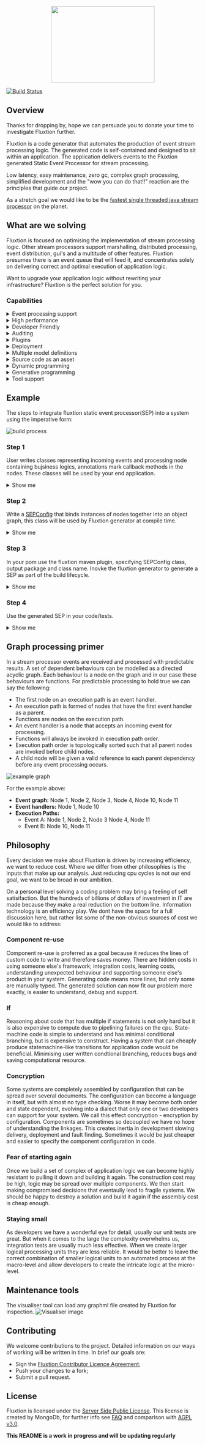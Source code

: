 <p align="center">
  <img width="270" height="200" src="images/Fluxtion_logo.png">
</p>

[![Build Status](https://travis-ci.org/v12technology/fluxtion.svg?branch=master)](https://travis-ci.org/v12technology/fluxtion)

## Overview
Thanks for dropping by, hope we can persuade you to donate your time to investigate Fluxtion further. 

Fluxtion is a code generator that automates the production of event stream processing logic. The generated code is self-contained and designed to sit within an application. The application delivers events to the Fluxtion generated Static Event Processor for stream processing.

Low latency, easy maintenance, zero gc, complex graph processing, simplified development and the "wow you can do that!!" reaction are the principles that guide our project. 

As a stretch goal we would like to be the [fastest single threaded java stream processor](https://github.com/v12technology/fluxtion-quickstart/blob/master/README.md#run) on the planet. 

## What are we solving
Fluxtion is focused on optimising the implementation of stream processing logic. Other stream processors support marshalling, distributed processing, event distribution, gui's and a multitude of other features. Fluxtion presumes there is an event queue that will feed it, and concentrates solely on delivering correct and optimal execution of application logic. 

Want to upgrade your application logic without rewriting your infrastructure? Fluxtion is the perfect solution for you.

### Capabilities
<details>
  <summary>Event processing support</summary>
  
*  
   * Batching or Streaming
   * Lifecycle – init, terminate, after event
   * Push and pull model
   * Configurable conditional branching
   * Handles complex graphs of thousands of nodes.
   * Event filtering
     * Event type
     * Event type and static annotation value
     * Event type and instance variable value
   * Parent change identification
   * Simple Integration of user functions
   * Stateful or stateless
</details>

<details>
  <summary>High performance</summary>
  
*   
   * Process hundreds of millions of events per second per core
   * Optimal pre-calculated execution path generation.
   * Zero gc
   * Cache optimised
   * JIT friendly code
   * Type inference, no auto-boxing primitive access.
</details>

<details>
  <summary>Developer Friendly</summary>
  
*  
   * Processing inference, no error prone separate graph description required.
   * Easy to use annotation based api for build-time.
   * Multi-language targets from one model, eg C++ processor from Java model.
   * Seamlessly integrate declarative and imperative processing in one processor.
   * Supports dependency injection.
  </details>

<details>
  <summary>Auditing</summary>
  
* 
   *  Auditors record event and node execution paths for post processing analysis.
   *  graphml and png are generated as well as code. 
   *  Audit records are in a structured machine friendly form. 
   *  Graphml and audit records loaded into the visualiser for analysis.
   *  Dynamic property tracing using reflection.
   *  Auditors can record performance and profile systems or individual nodes.
  </details>

<details>
  <summary>Plugins</summary>
  
*  
   * Text processing
   * Csv processing
   * Complex event processing joins, group by, aggregates, windows
   * Statistical functions
   * State machine
   * Functional support
  </details>

<details>
  <summary>Deployment</summary>
  
*   
   * Designed to be embedded
   * Use within any java process from j2me to servers.
    </details>

<details>
  <summary>Multiple model definitions</summary>
  
*  
   * Imperative
   * Declarative
   * Dependency injection via annotation
   * Data driven configuration via yml, xml or spring.xml
   * Bespoke strategies
  </details>

<details>
  <summary>Source code as an asset</summary>
  
*  
   * Variable naming strategy for human readable code
   * Audit friendly, prevents runtime dynamism.
   * Simplifies problem resolution, no hidden libraries.
   * Explicit generated code combats concryption – encryption by configuration.
  </details>

<details>
  <summary>Dynamic programming</summary>
  
*  
   * Generated parsers
   * Optimised functions generated conditioned upon variants.
  </details>

<details>
  <summary>Generative programming</summary>
  
*  
   * Function generation
   * Type inference, no autoboxing for primitives.
   * Handler generation from processing inference.
   * Core template customisation.
   * Zero gc logger statically generated.
  </details>

<details>
  <summary>Tool support</summary>
  
*  
   * Maven plugin
   * GraphML xml output
   * Visualiser/analyser
  </details>

## Example
The steps to integrate fluxtion static event processor(SEP) into a system using the imperative form:

![build process](images/Fluxtion_build.png)

### Step 1 
User writes classes representing incoming events and processing node containing bujsiness logics, annotations mark callback methods in the nodes. These classes will be used by your end application.

<details>
  <summary>Show me</summary>

This example demonstrates implementing a simple unix wc like utility with Fluxtion. The user creates a set of application classes that perform the actual processing, the application classes will be orchestrated by the generated SEP.


**[CharEvent:](https://github.com/v12technology/fluxtion-quickstart/blob/master/src/main/java/com/fluxtion/sample/wordcount/CharEvent.java)** Extends [Event](api/src/main/java/com/fluxtion/runtime/event/Event.java), the content of the CharEvent is the char value. An event is the entry point to a processing cycle in the SEP.

```java
public class CharEvent extends Event{
    
    public static final int ID = 1;
    
    public CharEvent(char id) {
        super(ID, id);
        filterId = id;
    }

    public char getCharacter() {
        return (char) filterId;
    }

    /**
     * Setting the character will also make the filterId update as well
     * @param character 
     */
    public void setCharacter(char character) {
        filterId = character;
    }

    @Override
    public String toString() {
        return "CharEvent{" + getCharacter() + '}';
    }
           
}
```

The optional filter value of the event is set to the value of the char. This is the event the application will create and feed into the generated SEP.


**[WordCounter:](https://github.com/v12technology/fluxtion-quickstart/blob/master/src/main/java/com/fluxtion/sample/wordcount/WordCounter.java)** receives CharEvents and maintains a set of stateful calculations for chars, words and lines. An instance of this class is created and referenced within the generated SEP, the SEP will handle all initialisation, lifecycle and event dispatch for managed nodes. 

```java
public class WordCounter {

    public transient int wordCount;
    public transient int charCount;
    public transient int lineCount;
    private int increment = 1;

    @EventHandler
    public void onAnyChar(CharEvent event) {
        charCount++;
    }

    @EventHandler(filterId = '\t')
    public void onTabDelimiter(CharEvent event) {
        increment = 1;
    }

    @EventHandler(filterId = ' ')
    public void onSpaceDelimiter(CharEvent event) {
        increment = 1;
    }

    @EventHandler(filterId = '\n')
    public void onEol(CharEvent event) {
        lineCount++;
        increment = 1;
    }

    @EventHandler(filterId = '\r')
    public void onCarriageReturn(CharEvent event) {
        //do nothing handle \r\n
    }

    @EventHandler(FilterType.unmatched)
    public void onUnmatchedChar(CharEvent event) {
        wordCount += increment;
        increment = 0;
    }
    ....
}
```

The ```@EventHandler``` annotation attached to a single argument method, marks the method as an entry point for processing. 

Some of the methods are marked with a filter value ```@EventHandler(filterId = '\t')``` signifying the  methods are only invoked when the Event and the filter value of the event match.
  
</details>

### Step 2 
Write a [SEPConfig](builder/src/main/java/com/fluxtion/api/node/SEPConfig.java) that binds instances of nodes together into an object graph, this class will be used by Fluxtion generator at compile time.

<details>
  <summary>Show me</summary>
  
The Builder class extends the base class SEPConfig and provides meta-data to the Fluxtion generator. 

```java
public static class Builder extends SEPConfig {

    @Override
    public void buildConfig() {
        addPublicNode(new WordCounter(), "result");
        maxFiltersInline = 15;
    }
}
```

In this case we are adding a single node with public scoped variable "result" with ```addPublicNode(new WordCounter(), "result");```. This file is used by Fluxtion at build time to generate the SEP.
  
</details>

### Step 3 
In your pom use the fluxtion maven plugin, specifying SEPConfig class, output package and class name. Inovke the fluxtion generator to generate a SEP as part of the build lifecycle.
<details>
  <summary>Show me</summary>

A maven plugin configuration in the [pom.xml](https://github.com/v12technology/fluxtion-quickstart/blob/master/pom.xml) invokes Fluxtion compiler with the correct parameters in the configuration section to drive the Fluxtion compiler. 

```
<build>
    <plugins>
        <plugin>
            <groupId>com.fluxtion</groupId>
            <artifactId>fluxtion-maven-plugin</artifactId>
            <version>${fluxtion.maven-plugin.ver}</version>
            <executions>
                <execution>
                    <id>wc-processor-gen</id>
                    <goals>
                        <goal>generate</goal>
                    </goals>
                    <configuration>
                        <configClass>com.fluxtion.sample.wordcount.WordCounter$Builder</configClass>
                        <packageName>com.fluxtion.sample.wordcount.generated</packageName>
                        <className>WcProcessor</className>
                        <supportDirtyFiltering>false</supportDirtyFiltering>
                        <outputDirectory>src/main/java</outputDirectory>
                        <generateDescription>false</generateDescription>
                    </configuration>
                </execution>
            </executions>
        </plugin>
    </plugins>
</build>
```

Explanation of the configuration parameters:
*  configClass: The SEPConfig class Fluxtion compiler uses as source of meta-data at build time.
*  packageName: The output package for the generated SEP.
*  className: The simple class name for the generated SEP.
*  supportDirtyFiltering: controls guard support for conditional processing of sub nodes.
*  outputDirectory: Output directory for generated source used as compilation inputs.
*  generateDescription: controls generation of SEP descriptors, eg png. Single node SEP's have none, turn off.

When run as part of the build using:

```console
mvn install -P fluxtion
```

The SEP source file,[ WcProcessor.java](https://github.com/v12technology/fluxtion-quickstart/blob/master/src/main/java/com/fluxtion/sample/wordcount/generated/WcProcessor.java) will be generated by Fluxtion compiler:

```java
public class WcProcessor implements EventHandler, BatchHandler, Lifecycle {

  //Node declarations
  public final WordCounter result = new WordCounter();
  //Dirty flags

  //Filter constants

  public WcProcessor() {}

  @Override
  public void onEvent(com.fluxtion.runtime.event.Event event) {
    switch (event.eventId()) {
      case (CharEvent.ID):
        {
          CharEvent typedEvent = (CharEvent) event;
          handleEvent(typedEvent);
          break;
        }
    }
  }

  public void handleEvent(CharEvent typedEvent) {
    switch (typedEvent.filterId()) {
        //Event Class:[com.fluxtion.sample.wordcount.CharEvent] filterId:[9]
      case (9):
        result.onTabDelimiter(typedEvent);
        result.onAnyChar(typedEvent);
        afterEvent();
        return;
        //Event Class:[com.fluxtion.sample.wordcount.CharEvent] filterId:[10]
      case (10):
        result.onEol(typedEvent);
        result.onAnyChar(typedEvent);
        afterEvent();
        return;
        //Event Class:[com.fluxtion.sample.wordcount.CharEvent] filterId:[13]
      case (13):
        result.onCarriageReturn(typedEvent);
        result.onAnyChar(typedEvent);
        afterEvent();
        return;
        //Event Class:[com.fluxtion.sample.wordcount.CharEvent] filterId:[32]
      case (32):
        result.onSpaceDelimiter(typedEvent);
        result.onAnyChar(typedEvent);
        afterEvent();
        return;
    }
    //Default, no filter methods
    result.onAnyChar(typedEvent);
    result.onUnmatchedChar(typedEvent);
    //event stack unwind callbacks
    afterEvent();
  }

  @Override
  public void afterEvent() {}

  @Override
  public void init() {}

  @Override
  public void tearDown() {}

  @Override
  public void batchPause() {}

  @Override
  public void batchEnd() {}
}
```

</details>

### Step 4
Use the generated SEP in your code/tests.
<details>
  <summary>Show me</summary>

The SEP is the same as using any java source file in your, just code as normal. The generated SEP implements the interface [EventHandler](https://github.com/v12technology/fluxtion/blob/master/api/src/main/java/com/fluxtion/runtime/lifecycle/EventHandler.java). The application instantiates the SEP (WcProcessor) and sends events for processing by invoking ```EventHandler.onEvent(Event e)``` with a new event. 

```java
public class Main {

    public static final int SIZE = 4 * 1024;

    public static void main(String[] args) {
        File f = new File(args[0]);
        try {
            streamFromFile(f);
        } catch (IOException ex) {
            System.out.println("error processing file:" + ex.getMessage());
        }
    }

    public static WcProcessor streamFromFile(File file) throws FileNotFoundException, IOException {
        long now = System.nanoTime();
        WcProcessor processor = new WcProcessor();
        processor.init();
        if (file.exists() && file.isFile()) {
            FileChannel fileChannel = new RandomAccessFile(file, "r").getChannel();
            long size = file.length();
            MappedByteBuffer buffer = fileChannel.map(
                    FileChannel.MapMode.READ_ONLY, 0, size);
            CharEvent charEvent = new CharEvent(' ');

            final byte[] barray = new byte[SIZE];
            int nGet;
            while (buffer.hasRemaining()) {
                nGet = Math.min(buffer.remaining(), SIZE);
                buffer.get(barray, 0, nGet);
                for (int i = 0; i < nGet; i++) {
                    charEvent.setCharacter((char) barray[i]);
                    processor.handleEvent(charEvent);
                }
            }
            processor.tearDown();
            double delta = ((int)(System.nanoTime() - now)/1_000_000)/1_000.0;
            System.out.println(processor.result.toString());
            System.out.printf("time: %.3f sec %n", delta);
        } else {
            System.out.println("cannot process file file:" + file.getAbsolutePath());
        }
        return processor;
    }
}
```
  
Most of the code handles streaming data from a file and wrapping each byte as a CharEvent. The key integration points between app and generated SEP are shown below. 


The creation and intialisation of the SEP (WcProcessor)
```java
        WcProcessor processor = new WcProcessor();
        processor.init();
```        
  
Pushing data to the SEP for each byte in the file

```java
        charEvent.setCharacter((char) barray[i]);
        processor.handleEvent(charEvent);
```

Pulling results from the SEP. Pull functionality is available as we declared the WcProcessors as a public node in the builder.
```java
        processor.tearDown();
        ...
        System.out.println(processor.result.toString());
```
Execute the jar that holds the application classes, both user and Fluxtion generated.
```bat
c:\tmp\fluxtion-quickstart>java -jar dist\wc.jar dist\sample\norvig.txt
 48,698,162 chars
  7,439,040 words
  1,549,801 lines

time: 0.098 sec
```
</details>


## Graph processing primer

In a stream processor events are received and processed with predictable results. A set of dependent behaviours can be modelled as a directed acyclic graph. Each behaviour is a node on the graph and in our case these behaviours are functions. For predictable processing to hold true we can say the following:

*  The first node on an execution path is an event handler.
*  An execution path is formed of nodes that have the first event handler as a parent.
*  Functions are nodes on the execution path.
*  An event handler is a node that accepts an incoming event for processing.
*  Functions will always be invoked in execution path order.
*  Execution path order is topologically sorted such that all parent nodes are invoked before child nodes.
*  A child node will be given a valid reference to each parent dependency before any event processing occurs.


![example graph](images/Execution_graph_paths.png)

For the example above:
*  **Event graph:** Node 1, Node 2, Node 3, Node 4, Node 10, Node 11
*  **Event handlers:** Node 1, Node 10
*  **Execution Paths:**
   * Event A: Node 1, Node 2, Node 3 Node 4, Node 11
   * Event B: Node 10, Node 11


## Philosophy
Every decision we make about Fluxtion is driven by increasing efficiency, we want to reduce cost. Where we differ from other philosophies is the inputs that make up our analysis. Just reducing cpu cycles is not our end goal, we want to be broad in our ambition.

On a personal level solving a coding problem may bring a feeling of self satisifaction. But the hundreds of billions of dollars of investment in IT are made because they make a real reduction on the bottom line. Information technology is an efficiency play. We dont have the space for a full discussion here, but rather list some of the non-obvious sources of cost we would like to address:

### Component re-use
Component re-use is proferred as a goal because it reduces the lines of custom code to write and therefore saves money. There are hidden costs in using someone else's framework; integration costs, learning costs, understanding unexpected behaviour and supporting someone else's product in your system. Generating code means more lines, but only some are manually typed. The generated solution can now fit our problem more exactly, is easier to understand, debug and support. 

### If
Reasoning about code that has multiple if statements is not only hard but it is also expensive to compute due to pipelining failures on the cpu. State-machine code is simple to understand and has minimal conditional branching, but is expensive to construct. Having a system that can cheaply produce statemachine-like transitions for application code would be beneficial. Minimising user written condtional branching, reduces bugs and saving computational resource.  

### Concryption
Some systems are completely assembled by configuration that can be spread over several documents. The configuration can become a language in itself, but with almost no type checking. Worse it may become both order and state dependent, evolving into a dialect that only one or two developers can support for your system. We call this effect concryption - encryption by configuration. Components are sometimes so decoupled we have no hope of understanding the linkages. This creates inertia in development slowing delivery, deployment and fault finding. Sometimes it would be just cheaper and easier to specify the component configuration in code.

### Fear of starting again
Once we build a set of complex of application logic we can become highly resistant to pulling it down and building it again. The construction cost may be high, logic may be spread over multiple components. We then start making compromised decisions that eventaully lead to fragile systems. We should be happy to destroy a solution and build it again if the assembly cost is cheap enough.

### Staying small
As developers we have a wonderful eye for detail, usually our unit tests are great. But when it comes to the large the complexity overwhelms us, integration tests are usually much less effective. When we create larger logical processing units they are less reliable. It would be better to leave the correct combination of smaller logical units to an automated process at the macro-level and allow developers to create the intricate logic at the micro-level.

## Maintenance tools 

The visualiser tool can load any graphml file created by Fluxtion for inspection. 
![Visualiser image](images/visualiser_1.png)


## Contributing
We welcome contributions to the project. Detailed information on our ways of working will be written in time. In brief our goals are:

* Sign the [Fluxtion Contributor Licence Agreement](https://github.com/v12technology/fluxtion/blob/master/contributorLicenseAgreement);
* Push your changes to a fork;
* Submit a pull request.


## License
Fluxtion is licensed under the [Server Side Public License](https://www.mongodb.com/licensing/server-side-public-license). This license is created by MongoDb, for further info see [FAQ](https://www.mongodb.com/licensing/server-side-public-license/faq) and comparison with [AGPL v3.0](https://www.mongodb.com/licensing/server-side-public-license/faq).


**This README is a work in progress and will be updating regularly**
